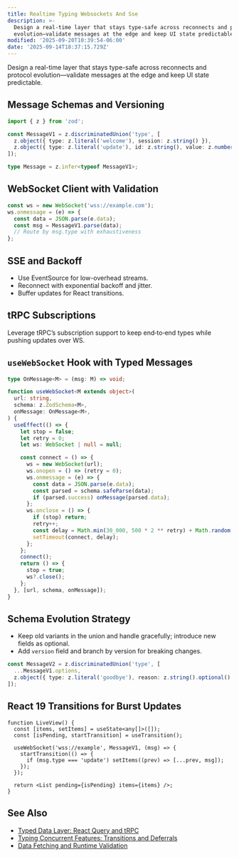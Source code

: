 ```yaml
---
title: Realtime Typing Websockets And Sse
description: >-
  Design a real-time layer that stays type-safe across reconnects and protocol
  evolution—validate messages at the edge and keep UI state predictable.
modified: '2025-09-20T10:39:54-06:00'
date: '2025-09-14T18:37:15.729Z'
---
```


Design a real-time layer that stays type-safe across reconnects and protocol evolution—validate messages at the edge and keep UI state predictable.

## Message Schemas and Versioning

```ts
import { z } from 'zod';

const MessageV1 = z.discriminatedUnion('type', [
  z.object({ type: z.literal('welcome'), session: z.string() }),
  z.object({ type: z.literal('update'), id: z.string(), value: z.number() }),
]);

type Message = z.infer<typeof MessageV1>;
```

## WebSocket Client with Validation

```ts
const ws = new WebSocket('wss://example.com');
ws.onmessage = (e) => {
  const data = JSON.parse(e.data);
  const msg = MessageV1.parse(data);
  // Route by msg.type with exhaustiveness
};
```

## SSE and Backoff

- Use EventSource for low-overhead streams.
- Reconnect with exponential backoff and jitter.
- Buffer updates for React transitions.

## tRPC Subscriptions

Leverage tRPC’s subscription support to keep end‑to‑end types while pushing updates over WS.

## `useWebSocket` Hook with Typed Messages

```ts
type OnMessage<M> = (msg: M) => void;

function useWebSocket<M extends object>(
  url: string,
  schema: z.ZodSchema<M>,
  onMessage: OnMessage<M>,
) {
  useEffect(() => {
    let stop = false;
    let retry = 0;
    let ws: WebSocket | null = null;

    const connect = () => {
      ws = new WebSocket(url);
      ws.onopen = () => (retry = 0);
      ws.onmessage = (e) => {
        const data = JSON.parse(e.data);
        const parsed = schema.safeParse(data);
        if (parsed.success) onMessage(parsed.data);
      };
      ws.onclose = () => {
        if (stop) return;
        retry++;
        const delay = Math.min(30_000, 500 * 2 ** retry) + Math.random() * 250;
        setTimeout(connect, delay);
      };
    };
    connect();
    return () => {
      stop = true;
      ws?.close();
    };
  }, [url, schema, onMessage]);
}
```

## Schema Evolution Strategy

- Keep old variants in the union and handle gracefully; introduce new fields as optional.
- Add `version` field and branch by version for breaking changes.

```ts
const MessageV2 = z.discriminatedUnion('type', [
  ...MessageV1.options,
  z.object({ type: z.literal('goodbye'), reason: z.string().optional() }),
]);
```

## React 19 Transitions for Burst Updates

```tsx
function LiveView() {
  const [items, setItems] = useState<any[]>([]);
  const [isPending, startTransition] = useTransition();

  useWebSocket('wss://example', MessageV1, (msg) => {
    startTransition(() => {
      if (msg.type === 'update') setItems((prev) => [...prev, msg]);
    });
  });

  return <List pending={isPending} items={items} />;
}
```

## See Also

- [Typed Data Layer: React Query and tRPC](react-query-trpc.md)
- [Typing Concurrent Features: Transitions and Deferrals](concurrent-features-typing.md)
- [Data Fetching and Runtime Validation](data-fetching-and-runtime-validation.md)
